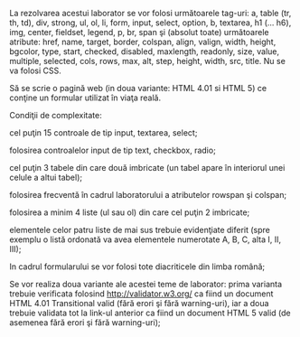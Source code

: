 La rezolvarea acestui laborator se vor folosi următoarele tag-uri: a, table (tr, th, td), div, strong, ul, ol, li, form, input, select, option, b, textarea, h1 (… h6), img, center, fieldset, legend, p, br, span şi (absolut toate) următoarele atribute: href, name, target, border, colspan, align, valign, width, height, bgcolor, type, start, checked, disabled, maxlength, readonly, size, value, multiple, selected, cols, rows, max, alt, step, height, width, src, title. Nu se va folosi CSS.

Să se scrie o pagină web (in doua variante: HTML 4.01 si HTML 5) ce conţine un formular utilizat în viaţa reală.

Condiţii de complexitate:

cel puţin 15 controale de tip input, textarea, select;

folosirea controalelor input de tip text, checkbox, radio;

cel puţin 3 tabele din care două imbricate (un tabel apare în interiorul unei celule a altui tabel);

folosirea frecventă în cadrul laboratorului a atributelor rowspan şi colspan;

folosirea a minim 4 liste (ul sau ol) din care cel puţin 2 imbricate;

elementele celor patru liste de mai sus trebuie evidenţiate diferit (spre exemplu o listă ordonată va avea elementele numerotate A, B, C, alta I, II, III);

In cadrul formularului se vor folosi tote diacriticele din limba română;

Se vor realiza doua variante ale acestei teme de laborator: prima varianta trebuie verificata folosind http://validator.w3.org/ ca fiind un document HTML 4.01 Transitional valid (fără erori şi fără warning-uri), iar a doua trebuie validata tot la link-ul anterior ca fiind un document HTML 5 valid (de asemenea fără erori şi fără warning-uri);
